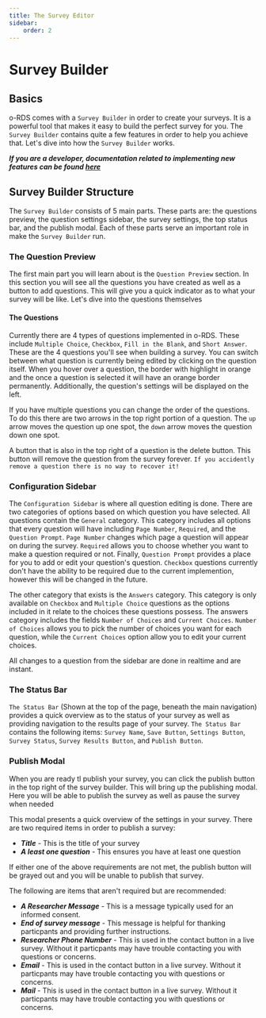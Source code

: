 ```yaml
---
title: The Survey Editor
sidebar: 
    order: 2
---
```


# Survey Builder

## Basics
o-RDS comes with a `Survey Builder` in order to create your surveys. It is a powerful tool that makes it easy to build the perfect survey for you. The `Survey Builder` contains quite a few features in order to help you achieve that. Let's dive into how the `Survey Builder` works.

***If you are a developer, documentation related to implementing new features can be found [here](survey-update.md)***

## Survey Builder Structure
The `Survey Builder` consists of 5 main parts. These parts are: the questions preview, the question settings sidebar, the survey settings, the top status bar, and the publish modal. Each of these parts serve an important role in make the `Survey Builder` run.

### The Question Preview
The first main part you will learn about is the `Question Preview` section. In this section you will see all the questions you have created as well as a button to add questions. This will give you a quick indicator as to what your survey will be like. Let's dive into the questions themselves

#### The Questions
Currently there are 4 types of questions implemented in o-RDS. These include `Multiple Choice`, `Checkbox`, `Fill in the Blank`, and `Short Answer`. These are the 4 questions you'll see when building a survey. You can switch between what question is currently being edited by clicking on the question itself. When you hover over a question, the border with highlight in orange and the once a question is selected it will have an orange border permanently. Additionally, the question's settings will be displayed on the left. 

If you have multiple questions you can change the order of the questions. To do this there are two arrows in the top right portion of a question. The `up` arrow moves the question up one spot, the `down` arrow moves the question down one spot. 

A button that is also in the top right of a question is the delete button. This button will remove the question from the survey forever. `If you accidently remove a question there is no way to recover it!`

### Configuration Sidebar
The `Configuration Sidebar` is where all question editing is done. There are two categories of options based on which question you have selected. All questions contain the `General` category. This category includes all options that every question will have including `Page Number`, `Required`, and the `Question Prompt`. `Page Number` changes which page a question will appear on during the survey. `Required` allows you to choose whether you want to make a question required or not. Finally, `Question Prompt` provides a place for you to add or edit your question's question. `Checkbox` questions currently don't have the ability to be required due to the current implemention, however this will be changed in the future. 

The other category that exists is the `Answers` category. This category is only available on `Checkbox` and `Multiple Choice` questions as the options included in it relate to the choices these questions possess. The answers category includes the fields `Number of Choices` and `Current Choices`. `Number of Choices` allows you to pick the number of choices you want for each question, while the `Current Choices` option allow you to edit your current choices. 

All changes to a question from the sidebar are done in realtime and are instant. 

### The Status Bar
`The Status Bar` (Shown at the top of the page, beneath the main navigation) provides a quick overview as to the status of your survey as well as providing navigation to the results page of your survey. `The Status Bar` contains the following items: `Survey Name`, `Save Button`, `Settings Button`, `Survey Status`, `Survey Results Button`, and `Publish Button`. 

### Publish Modal

When you are ready tl publish your survey, you can click the publish button in the top right of the survey builder. This will bring up the publishing modal. Here you will be able to publish the survey as well as pause the survey when needed

This modal presents a quick overview of the settings in your survey. There are two required items in order to publish a survey:

- ***Title*** - This is the title of your survey
- ***A least one question*** - This ensures you have at least one question

If either one of the above requirements are not met, the publish button will be grayed out and you will be unable to publish that survey.

The following are items that aren't required but are recommended:

- ***A Researcher Message*** - This is a message typically used for an informed consent.
- ***End of survey message*** - This message is helpful for thanking particpants and providing further instructions.
- ***Researcher Phone Number*** - This is used in the contact button in a live survey. Without it particpants may have trouble contacting you with questions or concerns.
- ***Email*** - This is used in the contact button in a live survey. Without it particpants may have trouble contacting you with questions or concerns.
- ***Mail*** - This is used in the contact button in a live survey. Without it particpants may have trouble contacting you with questions or concerns.



